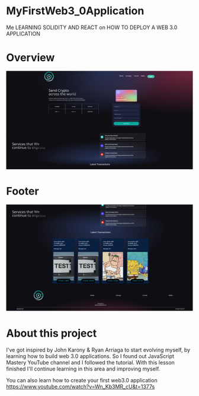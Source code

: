 # MyFirstWeb3_0Application
Me LEARNING SOLIDITY AND REACT on HOW TO DEPLOY A WEB 3.0 APPLICATION 

# Overview
![Overview](./client/images/Results/overView.png?raw=true "Navbar / Welcome")

# Footer
![Footer](./client/images/Results/footer.png?raw=true "Transaccion component with latest transactions rendered & footer")

# About this project

I've got inspired by John Karony & Ryan Arriaga to start evolving myself, by learning 
how to build web 3.0 applications. So I found out JavaScript Mastery YouTube channel 
and I followed the tutorial. With this lesson finished I'll continue learning in this area
and improving myself.

You can also learn how to create your first web3.0 application 
https://www.youtube.com/watch?v=Wn_Kb3MR_cU&t=1377s


